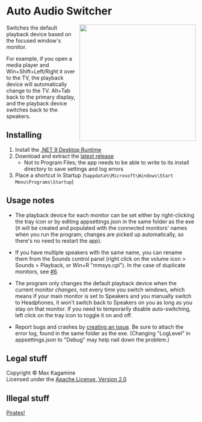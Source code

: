 # Auto Audio Switcher

<img src="https://github.com/user-attachments/assets/16924db8-b00a-4193-b0d9-2f6e2eccd684" width="309" align="right" />

Switches the default playback device based on the focused window's monitor.

For example, if you open a media player and Win+Shift+Left/Right it over to the TV, the playback device will automatically change to the TV. Alt+Tab back to the primary display, and the playback device switches back to the speakers.

## Installing

1. Install the [.NET 9 Desktop Runtime](https://dotnet.microsoft.com/en-us/download/dotnet/9.0)
2. Download and extract the [latest release](https://github.com/maxkagamine/AutoAudioSwitcher/releases/latest)
   - Not to Program Files; the app needs to be able to write to its install directory to save settings and log errors
3. Place a shortcut in Startup (`%appdata%\Microsoft\Windows\Start Menu\Programs\Startup`)

## Usage notes

- The playback device for each monitor can be set either by right-clicking the tray icon or by editing appsettings.json in the same folder as the exe (it will be created and populated with the connected monitors' names when you run the program; changes are picked up automatically, so there's no need to restart the app).

- If you have multiple speakers with the same name, you can rename them from the Sounds control panel (right click on the volume icon > Sounds > Playback, or Win+R "mmsys.cpl"). In the case of duplicate monitors, see [#6](https://github.com/maxkagamine/AutoAudioSwitcher/issues/6).

- The program only changes the default playback device when the current monitor _changes_, not every time you switch windows, which means if your main monitor is set to Speakers and you manually switch to Headphones, it won't switch back to Speakers on you as long as you stay on that monitor. If you need to temporarily disable auto-switching, left click on the tray icon to toggle it on and off.

- Report bugs and crashes by [creating an issue](https://github.com/maxkagamine/AutoAudioSwitcher/issues/new). Be sure to attach the error log, found in the same folder as the exe. (Changing "LogLevel" in appsettings.json to "Debug" may help nail down the problem.)

## Legal stuff

Copyright © Max Kagamine  
Licensed under the [Apache License, Version 2.0](LICENSE.txt)

## Illegal stuff

[Pirates!](https://www.youtube.com/watch?v=NSZhIAfR6dA)
